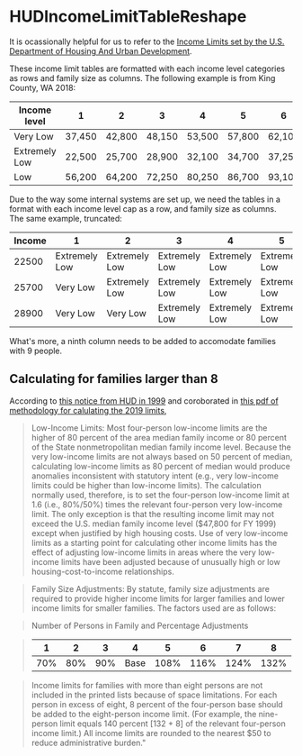 # HUDIncomeLimitTableReshape

It is ocassionally helpful for us to refer to the [Income Limits set by the U.S. Department of Housing And Urban Development](https://www.huduser.gov/portal/datasets/il.html). 

These income limit tables are formatted with each income level categories as rows and family size as columns. The following example is from King County, WA 2018:

|  Income level  |   1    |    2   |    3   |    4   |    5   |    6   |    7   |    8   |
|----------------|--------|--------|--------|--------|--------|--------|--------|--------|
| Very Low       | 37,450 | 42,800 | 48,150 | 53,500 | 57,800 | 62,100 | 66,350 | 70,650 |
| Extremely Low  | 22,500 | 25,700 | 28,900 | 32,100 | 34,700 | 37,250 | 39,850 | 42,400 |
| Low            | 56,200 | 64,200 | 72,250 | 80,250 | 86,700 | 93,100 | 99,550 | 105,950|


Due to the way some internal systems are set up, we need the tables in a format with each income level cap as a row, and family size as columns. The same example, truncated: 

|  Income  |       1       |       2       |       3       |       4       |       5       |       6       |       7       |       8       |
|----------|---------------|---------------|---------------|---------------|---------------|---------------|---------------|---------------|
|  22500   | Extremely Low | Extremely Low | Extremely Low | Extremely Low | Extremely Low | Extremely Low | Extremely Low | Extremely Low | Extremely Low |
|  25700   |  Very Low     | Extremely Low | Extremely Low | Extremely Low | Extremely Low | Extremely Low | Extremely Low | Extremely Low | Extremely Low |
|  28900   |  Very Low     |  Very Low     | Extremely Low | Extremely Low | Extremely Low | Extremely Low | Extremely Low | Extremely Low | Extremely Low |

What's more, a ninth column needs to be added to accomodate families with 9 people. 


## Calculating for families larger than 8
According to [this notice from HUD in 1999](https://www.huduser.gov/portal/datasets/il/fmr99/sect82.html) and coroborated in [this pdf of methodology for calulating the 2019 limits](https://www.huduser.gov/portal/datasets/il/il19/IncomeLimitsMethodology-FY19.pdf), 

>Low-Income Limits:
>Most four-person low-income limits are the higher of 80 percent of the area median family income or 80 percent of the State nonmetropolitan median family income level. Because the very low-income limits are not always based on 50 percent of median, calculating low-income limits as 80 percent of median would produce anomalies inconsistent with statutory intent (e.g., very low-income limits could be higher than low-income limits). The calculation normally used, therefore, is to set the four-person low-income limit at 1.6 (i.e., 80%/50%) times the relevant four-person very low-income limit. The only exception is that the resulting income limit may not exceed the U.S. median family income level ($47,800 for FY 1999) except when justified by high housing costs. Use of very low-income limits as a starting point for calculating other income limits has the effect of adjusting low-income limits in areas where the very low-income limits have been adjusted because of unusually high or low housing-cost-to-income relationships.

>Family Size Adjustments:
>By statute, family size adjustments are required to provide higher income limits for larger families and lower income limits for smaller families. The factors used are as follows:

>Number of Persons in Family and Percentage Adjustments

>|   1   |   2   |   3   |   4   |   5   |   6   |   7   |   8   |  
>|-------|-------|-------|-------|-------|-------|-------|-------|
>|  70%  |  80%  |  90%  |  Base |  108% |  116% |  124% |  132% |

>Income limits for families with more than eight persons are not included in the printed lists because of space limitations. For each person in excess of eight, 8 percent of the four-person base should be added to the eight-person income limit. (For example, the nine-person limit equals 140 percent [132 + 8] of the relevant four-person income limit.) All income limits are rounded to the nearest $50 to reduce administrative burden."

